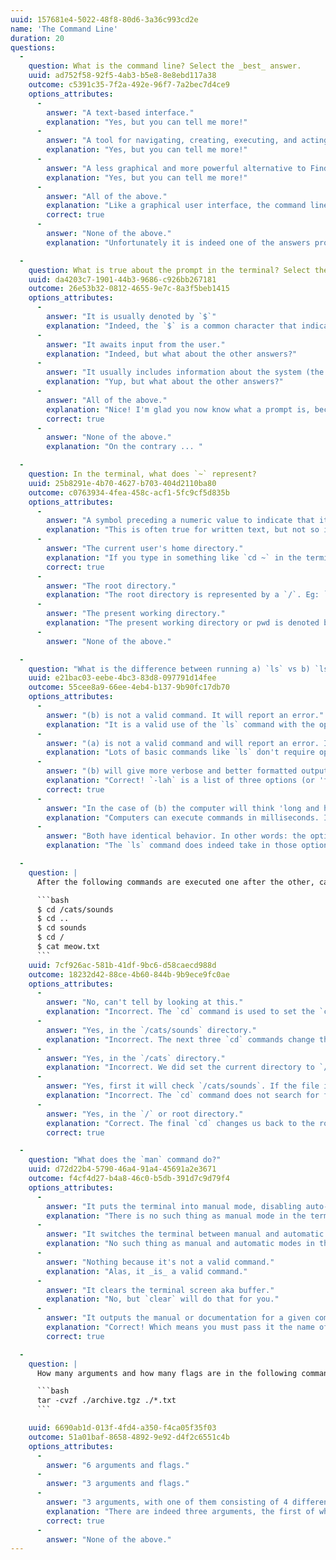 ```yaml
---
uuid: 157681e4-5022-48f8-80d6-3a36c993cd2e
name: 'The Command Line'
duration: 20
questions:
  -
    question: What is the command line? Select the _best_ answer.
    uuid: ad752f58-92f5-4ab3-b5e8-8e8ebd117a38
    outcome: c5391c35-7f2a-492e-96f7-7a2bec7d4ce9
    options_attributes:
      -
        answer: "A text-based interface."
        explanation: "Yes, but you can tell me more!"
      -
        answer: "A tool for navigating, creating, executing, and acting on a computer's files and directories."
        explanation: "Yes, but you can tell me more!"
      -
        answer: "A less graphical and more powerful alternative to Finder or Explorer."
        explanation: "Yes, but you can tell me more!"
      -
        answer: "All of the above."
        explanation: "Like a graphical user interface, the command line is one way that the operating system represents the computer's files, directories, and programs (which are also files) to the user. In fact, the command line is a text-based interface through which one can navigate, create, execute, and act on a computer's files and directories with precision."
        correct: true
      -
        answer: "None of the above."
        explanation: "Unfortunately it is indeed one of the answers provided!"

  -
    question: What is true about the prompt in the terminal? Select the _best_ answer.
    uuid: da4203c7-1901-44b3-9686-c926bb267181
    outcome: 26e53b32-0812-4655-9e7c-8a3f5beb1415
    options_attributes:
      -
        answer: "It is usually denoted by `$`"
        explanation: "Indeed, the `$` is a common character that indicates the prompt. However, what about the other answers?"
      -
        answer: "It awaits input from the user."
        explanation: "Indeed, but what about the other answers?"
      -
        answer: "It usually includes information about the system (the username, the hostname, the current directory, etc.) before a special character"
        explanation: "Yup, but what about the other answers?"
      -
        answer: "All of the above."
        explanation: "Nice! I'm glad you now know what a prompt is, because you'll be using it all the time :)"
        correct: true
      -
        answer: "None of the above."
        explanation: "On the contrary ... "

  -
    question: In the terminal, what does `~` represent?
    uuid: 25b8291e-4b70-4627-b703-404d2110ba80
    outcome: c0763934-4fea-458c-acf1-5fc9cf5d835b
    options_attributes:
      -
        answer: "A symbol preceding a numeric value to indicate that it's approximate."
        explanation: "This is often true for written text, but not so in the terminal."
      -
        answer: "The current user's home directory."
        explanation: "If you type in something like `cd ~` in the terminal, you're saying 'take me to my home directory'."
        correct: true
      -
        answer: "The root directory."
        explanation: "The root directory is represented by a `/`. Eg: `cd /`."
      -
        answer: "The present working directory."
        explanation: "The present working directory or pwd is denoted by a `.`. Eg: `cat ./hello.txt` will run `cat` on the file `hello.txt` in the current directory."
      -
        answer: "None of the above."

  -
    question: "What is the difference between running a) `ls` vs b) `ls -lah`?"
    uuid: e21bac03-eebe-4bc3-83d8-097791d14fee
    outcome: 55cee8a9-66ee-4eb4-b137-9b90fc17db70
    options_attributes:
      -
        answer: "(b) is not a valid command. It will report an error."
        explanation: "It is a valid use of the `ls` command with the options `-l`, `-a`, and `-h` specified."
      -
        answer: "(a) is not a valid command and will report an error. It needs some options passed in, as shown in (b)."
        explanation: "Lots of basic commands like `ls` don't require options (or 'flags') to give a default output. Give it a try in the terminal!"
      -
        answer: "(b) will give more verbose and better formatted output."
        explanation: "Correct! `-lah` is a list of three options (or 'flags') sent to the `ls` command. `-l` shows permissions, size, and other details. `-a` shows all files, even those that start with `.`. Finally, the `-h` command makes the file sizes 'human readable' by showing the size in kilobytes, megabytes, and gigabytes."
        correct: true
      -
        answer: "In the case of (b) the computer will think 'long and hard' before giving us the answer."
        explanation: "Computers can execute commands in milliseconds. It's unecessary for us to tell it to 'give it more thought'." 
      -
        answer: "Both have identical behavior. In other words: the options passed into (b) are not valid and ignored."
        explanation: "The `ls` command does indeed take in those options (or 'flags'). Give them a go in the terminal!"

  -
    question: |
      After the following commands are executed one after the other, can we deduce where the system will look for `meow.txt`, and if so, where?

      ```bash
      $ cd /cats/sounds
      $ cd ..
      $ cd sounds
      $ cd /
      $ cat meow.txt
      ```
    uuid: 7cf926ac-581b-41df-9bc6-d58caecd988d
    outcome: 18232d42-88ce-4b60-844b-9b9ece9fc0ae
    options_attributes:
      -
        answer: "No, can't tell by looking at this."
        explanation: "Incorrect. The `cd` command is used to set the `current directory`. By looking at the paths used after each `cd` command, we can deduce the final location."
      -
        answer: "Yes, in the `/cats/sounds` directory."
        explanation: "Incorrect. The next three `cd` commands change the current directory after the first `cd` command."
      -
        answer: "Yes, in the `/cats` directory."
        explanation: "Incorrect. We did set the current directory to `/cats` at one point, but we don't stay there."
      -
        answer: "Yes, first it will check `/cats/sounds`. If the file is not there then it will check `/cats`. Failing that it will finally check `/`."
        explanation: "Incorrect. The `cd` command does not search for files, but rather it sets the *current directory* to the path provided. This answer is much too complicated for this simple list of commands."
      -
        answer: "Yes, in the `/` or root directory."
        explanation: "Correct. The final `cd` changes us back to the root directory. The path `/` is reserved for the root directory, making it a useful shortcut for returning there."
        correct: true

  -
    question: "What does the `man` command do?"
    uuid: d72d22b4-5790-46a4-91a4-45691a2e3671
    outcome: f4cf4d27-b4a8-46c0-b5db-391d7c9d79f4
    options_attributes:
      -
        answer: "It puts the terminal into manual mode, disabling auto-complete and other helpful automation features like it."
        explanation: "There is no such thing as manual mode in the terminal."
      -
        answer: "It switches the terminal between manual and automatic modes depending on which you're in."
        explanation: "No such thing as manual and automatic modes in the terminal."
      -
        answer: "Nothing because it's not a valid command."
        explanation: "Alas, it _is_ a valid command."
      -
        answer: "It clears the terminal screen aka buffer."
        explanation: "No, but `clear` will do that for you."
      -
        answer: "It outputs the manual or documentation for a given command."
        explanation: "Correct! Which means you must pass it the name of a valid command as an argument. Eg: `man ls`."
        correct: true

  -
    question: |
      How many arguments and how many flags are in the following command? Select the _best_ answer.

      ```bash
      tar -cvzf ./archive.tgz ./*.txt
      ```

    uuid: 6690ab1d-013f-4fd4-a350-f4ca05f35f03
    outcome: 51a01baf-8658-4892-9e92-d4f2c6551c4b
    options_attributes:
      -
        answer: "6 arguments and flags."
      -
        answer: "3 arguments and flags."
      -
        answer: "3 arguments, with one of them consisting of 4 different flags."
        explanation: "There are indeed three arguments, the first of which consists of 4 different flags."
        correct: true
      -
        answer: "None of the above."
---
```


